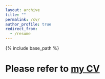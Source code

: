 ```yaml
---
layout: archive
title: ""
permalink: /cv/
author_profile: true
redirect_from:
  - /resume
---
```


{% include base_path %}

# Please refer to [my CV](https://User-tian.github.io/files/CV_Baotong%20Tian.pdf)


